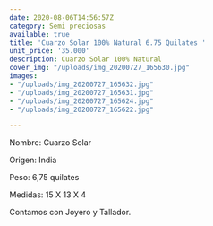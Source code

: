 ```yaml
---
date: 2020-08-06T14:56:57Z
category: Semi preciosas
available: true
title: 'Cuarzo Solar 100% Natural 6.75 Quilates '
unit_price: '35.000'
description: Cuarzo Solar 100% Natural
cover_img: "/uploads/img_20200727_165630.jpg"
images:
- "/uploads/img_20200727_165632.jpg"
- "/uploads/img_20200727_165631.jpg"
- "/uploads/img_20200727_165624.jpg"
- "/uploads/img_20200727_165622.jpg"

---
```

Nombre: Cuarzo Solar

Origen: India 

Peso: 6,75 quilates

Medidas: 15 X 13 X 4

Contamos con Joyero y Tallador.